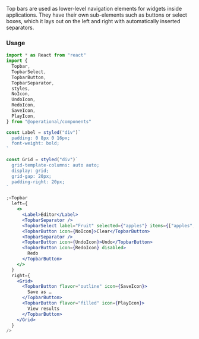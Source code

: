 Top bars are used as lower-level navigation elements for widgets inside applications. They have their own sub-elements such as buttons or select boxes, which it lays out on the left and right with automatically inserted separators.

### Usage

```jsx
import * as React from "react"
import {
  Topbar,
  TopbarSelect,
  TopbarButton,
  TopbarSeparator,
  styles,
  NoIcon,
  UndoIcon,
  RedoIcon,
  SaveIcon,
  PlayIcon,
} from "@operational/components"

const Label = styled("div")`
  padding: 0 8px 0 16px;
  font-weight: bold;
`

const Grid = styled("div")`
  grid-template-columns: auto auto;
  display: grid;
  grid-gap: 20px;
  padding-right: 20px;
`

;<Topbar
  left={
    <>
      <Label>Editor</Label>
      <TopbarSeparator />
      <TopbarSelect label="Fruit" selected={"apples"} items={["apples", "oranges"].map(name => ({ label: name }))} />
      <TopbarButton icon={NoIcon}>Clear</TopbarButton>
      <TopbarSeparator />
      <TopbarButton icon={UndoIcon}>Undo</TopbarButton>
      <TopbarButton icon={RedoIcon} disabled>
        Redo
      </TopbarButton>
    </>
  }
  right={
    <Grid>
      <TopbarButton flavor="outline" icon={SaveIcon}>
        Save as …
      </TopbarButton>
      <TopbarButton flavor="filled" icon={PlayIcon}>
        View results
      </TopbarButton>
    </Grid>
  }
/>
```
